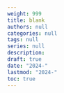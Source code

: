 ```yaml
---
weight: 999
title: blank
authors: null
categories: null
tags: null
series: null
description: 
draft: true
date: "2024-"
lastmod: "2024-"
toc: true
---
```


<!--more-->

